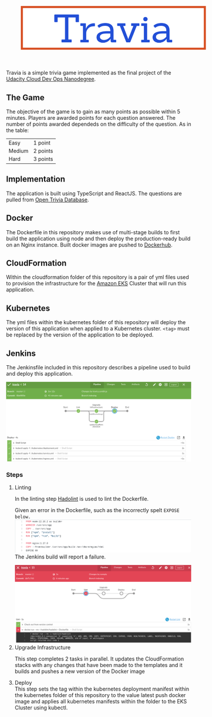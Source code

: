 <html>
<body>
    <img src="./logo.svg" style="display:block; margin: auto; padding: 40px;" />
    <p>Travia is a simple trivia game implemented as the final project of the <a href="https://www.udacity.com/course/cloud-dev-ops-nanodegree--nd9991">Udacity Cloud Dev Ops Nanodegree</a>.</p>
    <h2>The Game</h2>
    <p>The objective of the game is to gain as many points as possible within 5 minutes. Players are awarded points for each question answered. The number of points awarded dependeds on the difficulty of the question. As in the table: </p>
    <table>
     <tr>
        <td>Easy</td>
        <td>1 point</td>
     </tr>
     <tr>
        <td>Medium</td>
        <td>2 points</td>
     </tr>
     <tr>
        <td>Hard</td>
        <td>3 points</td>
     </tr>
    </table>
    <h2>Implementation</h2>
    <p>The application is built using TypeScript and ReactJS. The questions are pulled from <a href="https://opentdb.com/">Open Trivia Database</a>.</p>
    <h2>Docker</h2>
    <p>The Dockerfile in this repository makes use of multi-stage builds to first build the application using node and then deploy the production-ready build on an Nginx instance. Built docker images are pushed to <a href="https://hub.docker.com/repository/docker/travissmith94/travia">Dockerhub</a>.</p>
    <h2>CloudFormation</h2>
    <p>Within the cloudformation folder of this repository is a pair of yml files used to provision the infrastructure for the <a href="https://aws.amazon.com/eks/">Amazon EKS</a> Cluster that will run this application.</p>
    <h2>Kubernetes</h2>
    <p>The yml files within the kubernetes folder of this repository will deploy the version of this application when applied to a Kubernetes cluster. <code>&#x3C;tag&#x3E;</code> must be replaced by the version of the application to be deployed.</p>
    <h2>Jenkins</h2>
    <p>The Jenkinsfile included in this repository describes a pipeline used to build and deploy this application.</p>
    <img src="./Jenkins-success.png"/>
    <h3>Steps</h3>
    <ol>
        <li>Linting</li>
        <p>In the linting step <a href="https://github.com/hadolint/hadolint">Hadolint</a> is used to lint the Dockerfile.</p>
        <p>Given an error in the Dockerfile, such as the incorrectly spelt <code>EXPOSE below.</code><img src="./error-docker.png"/>The Jenkins build will report a failure.</p>
        <img src="./linting-failure.png"></img>
        <li>Upgrade Infrastructure</li>
        <p>This step completes 2 tasks in parallel. It updates the CloudFormation stacks with any changes that have been made to the templates and it builds and pushes a new version of the Docker image</p>
        <li>Deploy</li>
        This step sets the tag within the kubernetes deployment manifest within the kubernetes folder of this repository to the value latest push docker image and applies all kubernetes manifests within the folder to the EKS Cluster using kubectl.
    </ol>
</body>
</html>